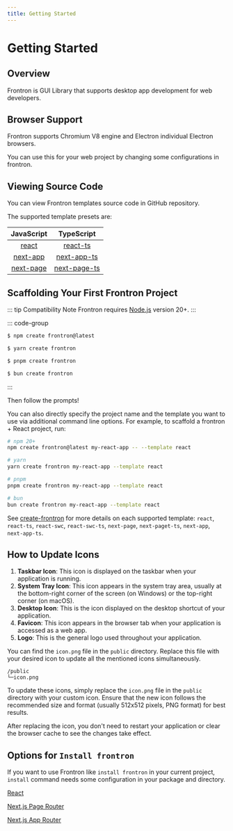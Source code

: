 ```yaml
---
title: Getting Started
---
```


# Getting Started

## Overview

Frontron is GUI Library that supports desktop app development for web developers.

## Browser Support

Frontron supports Chromium V8 engine and Electron individual Electron browsers.

You can use this for your web project by changing some configurations in frontron.


## Viewing Source Code

You can view Frontron templates source code in GitHub repository.

The supported template presets are:

|             JavaScript              |                TypeScript                 |
| :---------------------------------: | :---------------------------------------: |
|  [react](https://github.com/frontron/frontron/tree/main/packages/create-frontron/template-react)    |  [react-ts](https://github.com/frontron/frontron/tree/main/packages/create-frontron/template-react-ts)    |
|  [next-app](https://github.com/frontron/frontron/tree/main/packages/create-frontron/template-next-app)|  [next-app-ts](https://github.com/frontron/frontron/tree/main/packages/create-frontron/template-next-app-ts)|
|  [next-page](https://github.com/frontron/frontron/tree/main/packages/create-frontron/template-next-page)  |  [next-page-ts](https://github.com/frontron/frontron/tree/main/packages/create-frontron/template-next-page-ts)  |


## Scaffolding Your First Frontron Project

::: tip Compatibility Note
Frontron requires [Node.js](https://nodejs.org/en/) version 20+.
:::

::: code-group

```bash [NPM]
$ npm create frontron@latest
```

```bash [Yarn]
$ yarn create frontron
```

```bash [PNPM]
$ pnpm create frontron
```

```bash [Bun]
$ bun create frontron
```

:::

Then follow the prompts!

You can also directly specify the project name and the template you want to use via additional command line options. For example, to scaffold a frontron + React project, run:

```bash
# npm 20+
npm create frontron@latest my-react-app -- --template react

# yarn
yarn create frontron my-react-app --template react

# pnpm
pnpm create frontron my-react-app --template react

# bun
bun create frontron my-react-app --template react
```

See [create-frontron](https://github.com/frontron/frontron/tree/main/packages/create-frontron) for more details on each supported template: `react`, `react-ts`, `react-swc`, `react-swc-ts`, `next-page`, `next-paget-ts`, `next-app`, `next-app-ts`.

## How to Update Icons

1. **Taskbar Icon**: This icon is displayed on the taskbar when your application is running.
2. **System Tray Icon**: This icon appears in the system tray area, usually at the bottom-right corner of the screen (on Windows) or the top-right corner (on macOS).
3. **Desktop Icon**: This is the icon displayed on the desktop shortcut of your application.
4. **Favicon**: This icon appears in the browser tab when your application is accessed as a web app.
5. **Logo**: This is the general logo used throughout your application.

You can find the `icon.png` file in the `public` directory. Replace this file with your desired icon to update all the mentioned icons simultaneously.

```
/public
└─icon.png
```

To update these icons, simply replace the `icon.png` file in the `public` directory with your custom icon. Ensure that the new icon follows the recommended size and format (usually 512x512 pixels, PNG format) for best results.

After replacing the icon, you don't need to restart your application or clear the browser cache to see the changes take effect.

## Options for `Install frontron`

If you want to use Frontron like `install frontron` in your current project, `install` command needs some configuration in your package and directory.

[React](/config/)

[Next.js Page Router](/config/next-page)

[Next.js App Router](/config/next-app)